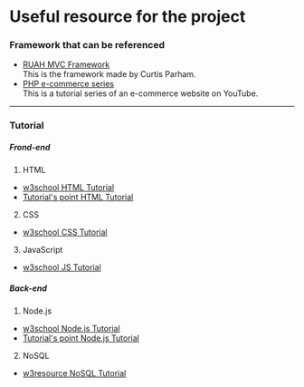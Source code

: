 # Useful resource for the project
### Framework that can be referenced
+ [RUAH MVC Framework](https://bitbucket.org/parhamcurtis/ruah-mvc-framework/src/master/)  
This is the framework made by Curtis Parham.
+ [PHP e-commerce series](https://www.youtube.com/watch?v=xHj9wQYWIQ4&list=PLFPkAJFH7I0mitTSKDaoxwfLLf-wNNnVS)  
This is a tutorial series of an e-commerce website on YouTube.
___
### Tutorial
##### Frond-end
1. HTML  
+ [w3school HTML Tutorial](https://www.w3schools.com/html/)
+ [Tutorial's point HTML Tutorial](https://www.tutorialspoint.com/html/index.htm)

2. CSS  
+ [w3school CSS Tutorial](https://www.w3schools.com/css/)

3. JavaScript  
+ [w3school JS Tutorial](https://www.w3schools.com/js/)

##### Back-end
1. Node.js  
+ [w3school Node.js Tutorial](https://www.w3schools.com/nodejs/)
+ [Tutorial's point Node.js Tutorial](https://www.tutorialspoint.com/nodejs/index.htm)

2. NoSQL  
+ [w3resource NoSQL Tutorial](https://www.w3resource.com/mongodb/nosql.php)

